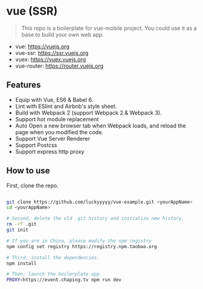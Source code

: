 # vue (SSR)

> This repo is a boilerplate for vue-mobile project. You could use it as a base to build your own web app.

 * vue: https://vuejs.org
 * vue-ssr: https://ssr.vuejs.org
 * vuex: https://vuex.vuejs.org
 * vue-router: https://router.vuejs.org

## Features
 * Equip with Vue, ES6 & Babel 6.
 * Lint with ESlint and Airbnb's style sheet.
 * Build with Webpack 2 (support Webpack 2 & Webpack 3).
 * Support hot module replacement
 * Auto Open a new browser tab when Webpack loads, and reload the page when you modified the code.
 * Support Vue Server Renderer
 * Support Postcss
 * Support express http proxy

## How to use

First, clone the repo.

```bash

git clone https://github.com/luckyyyyy/vue-example.git <yourAppName>
cd <yourAppName>

# Second, delete the old .git history and initialize new history.
rm -rf .git
git init

# If you are in China, please modify the npm registry
npm config set registry https://registry.npm.taobao.org

# Third, install the dependencies.
npm install

# Then, launch the boilerplate app.
PROXY=https://event.chaping.tv npm run dev
```
